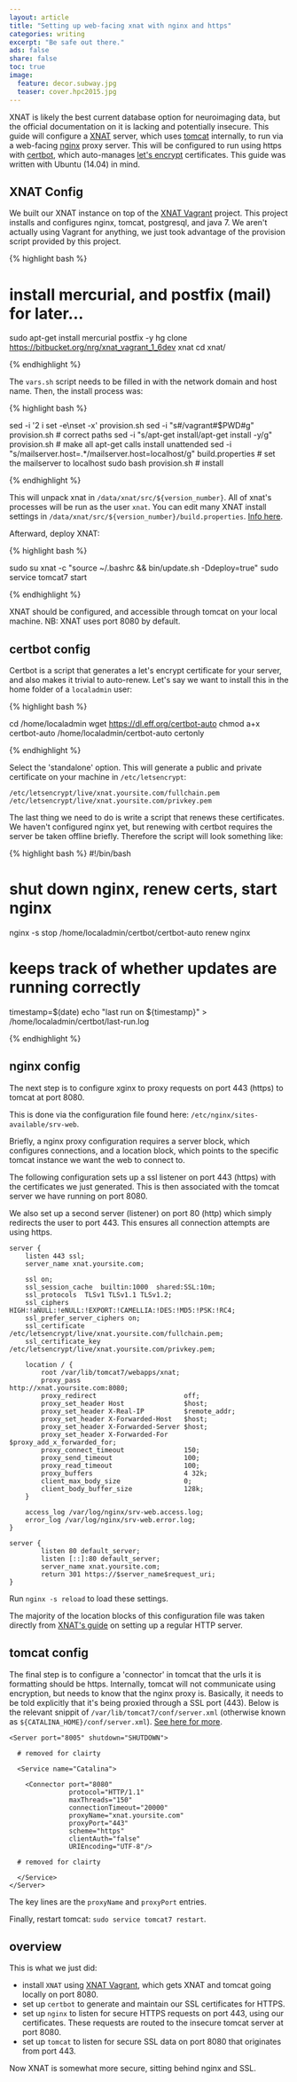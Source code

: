 ```yaml
---
layout: article
title: "Setting up web-facing xnat with nginx and https"
categories: writing
excerpt: "Be safe out there."
ads: false
share: false
toc: true
image:
  feature: decor.subway.jpg
  teaser: cover.hpc2015.jpg
---
```


XNAT is likely the best current database option for neuroimaging data, but the official documentation on it is lacking and potentially insecure. This guide will configure a [XNAT](https://www.xnat.org/) server, which uses [tomcat](http://tomcat.apache.org/) internally, to run via a web-facing [nginx](https://www.nginx.com/resources/wiki/#) proxy server. This will be configured to run using https with [certbot](https://certbot.eff.org/), which auto-manages [let's encrypt](https://letsencrypt.org/) certificates. This guide was written with Ubuntu (14.04) in mind.

XNAT Config
-----------

We built our XNAT instance on top of the [XNAT Vagrant](https://bitbucket.org/nrg/xnat_vagrant_1_6dev) project. This project installs and configures nginx, tomcat, postgresql, and java 7. We aren't actually using Vagrant for anything, we just took advantage of the provision script provided by this project.

{% highlight bash %}

# install mercurial, and postfix (mail) for later...
sudo apt-get install mercurial postfix -y
hg clone https://bitbucket.org/nrg/xnat_vagrant_1_6dev xnat
cd xnat/

{% endhighlight %}

The `vars.sh` script needs to be filled in with the network domain and host name. Then, the install process was:

{% highlight bash %}

sed -i '2 i set -e\nset -x' provision.sh
sed -i "s#/vagrant#$PWD#g" provision.sh # correct paths
sed -i "s/apt-get install/apt-get install -y/g" provision.sh # make all apt-get calls install unattended
sed -i "s/mailserver.host=.*/mailserver.host=localhost/g" build.properties # set the mailserver to localhost
sudo bash provision.sh # install

{% endhighlight %}

This will unpack xnat in `/data/xnat/src/${version_number}`. All of xnat's processes will be run as the user `xnat`. You can edit many XNAT install settings in `/data/xnat/src/${version_number}/build.properties`. [Info here](https://wiki.xnat.org/display/XNAT/Build+Properties).

Afterward, deploy XNAT:

{% highlight bash %}

sudo su xnat -c "source ~/.bashrc && bin/update.sh -Ddeploy=true"
sudo service tomcat7 start

{% endhighlight %}

XNAT should be configured, and accessible through tomcat on your local machine. NB: XNAT uses port 8080 by default.

certbot config
--------------

Certbot is a script that generates a let's encrypt certificate for your server, and also makes it trivial to auto-renew. Let's say we want to install this in the home folder of a `localadmin` user:

{% highlight bash %}

cd /home/localadmin
wget https://dl.eff.org/certbot-auto
chmod a+x certbot-auto
/home/localadmin/certbot-auto certonly

{% endhighlight %}

Select the 'standalone' option. This will generate a public and private certificate on your machine in `/etc/letsencrypt`:

```
/etc/letsencrypt/live/xnat.yoursite.com/fullchain.pem
/etc/letsencrypt/live/xnat.yoursite.com/privkey.pem
```

The last thing we need to do is write a script that renews these certificates. We haven't configured nginx yet, but renewing with certbot requires the server be taken offline briefly. Therefore the script will look something like:

{% highlight bash %}
#!/bin/bash

# shut down nginx, renew certs, start nginx
nginx -s stop
/home/localadmin/certbot/certbot-auto renew
nginx

# keeps track of whether updates are running correctly
timestamp=$(date)
echo "last run on ${timestamp}" > /home/localadmin/certbot/last-run.log

{% endhighlight %}

nginx config
------------

The next step is to configure xginx to proxy requests on port 443 (https) to tomcat at port 8080.

This is done via the configuration file found here: `/etc/nginx/sites-available/srv-web`.

Briefly, a nginx proxy configuration requires a server block, which configures connections, and a location block, which points to the specific tomcat instance we want the web to connect to.

The following configuration sets up a ssl listener on port 443 (https) with the certificates we just generated. This is then associated with the tomcat server we have running on port 8080.

We also set up a second server (listener) on port 80 (http) which simply redirects the user to port 443. This ensures all connection attempts are using https.

```
server {
    listen 443 ssl;
    server_name xnat.yoursite.com;

    ssl on;
    ssl_session_cache  builtin:1000  shared:SSL:10m;
    ssl_protocols  TLSv1 TLSv1.1 TLSv1.2;
    ssl_ciphers HIGH:!aNULL:!eNULL:!EXPORT:!CAMELLIA:!DES:!MD5:!PSK:!RC4;
    ssl_prefer_server_ciphers on;
    ssl_certificate /etc/letsencrypt/live/xnat.yoursite.com/fullchain.pem;
    ssl_certificate_key /etc/letsencrypt/live/xnat.yoursite.com/privkey.pem;

    location / {
        root /var/lib/tomcat7/webapps/xnat;
        proxy_pass                          http://xnat.yoursite.com:8080;
        proxy_redirect                      off;
        proxy_set_header Host               $host;
        proxy_set_header X-Real-IP          $remote_addr;
        proxy_set_header X-Forwarded-Host   $host;
        proxy_set_header X-Forwarded-Server $host;
        proxy_set_header X-Forwarded-For    $proxy_add_x_forwarded_for;
        proxy_connect_timeout               150;
        proxy_send_timeout                  100;
        proxy_read_timeout                  100;
        proxy_buffers                       4 32k;
        client_max_body_size                0;
        client_body_buffer_size             128k;
    }

    access_log /var/log/nginx/srv-web.access.log;
    error_log /var/log/nginx/srv-web.error.log;
}

server {
        listen 80 default_server;
        listen [::]:80 default_server;
        server_name xnat.yoursite.com;
        return 301 https://$server_name$request_uri;
}

```

Run `nginx -s reload` to load these settings.


The majority of the location blocks of this configuration file was taken directly from [XNAT's guide](https://wiki.xnat.org/display/XW2/Step+3+of+8+Configure+Tomcat+for+XNAT) on setting up a regular HTTP server.

tomcat config
-------------

The final step is to configure a 'connector' in tomcat that the urls it is formatting should be https. Internally, tomcat will not communicate using encryption, but needs to know that the nginx proxy is. Basically, it needs to be told explicitly that it's being proxied through a SSL port (443). Below is the relevant snippit of `/var/lib/tomcat7/conf/server.xml` (otherwise known as `${CATALINA_HOME}/conf/server.xml`). [See here for more](http://webapp.org.ua/sysadmin/setting-up-nginx-ssl-reverse-proxy-for-tomcat/).

```
<Server port="8005" shutdown="SHUTDOWN">

  # removed for clairty

  <Service name="Catalina">

    <Connector port="8080"
               protocol="HTTP/1.1"
               maxThreads="150"
               connectionTimeout="20000"
               proxyName="xnat.yoursite.com"
               proxyPort="443"
               scheme="https"
               clientAuth="false"
               URIEncoding="UTF-8"/>

  # removed for clairty

  </Service>
</Server>

```

The key lines are the `proxyName` and `proxyPort` entries.

Finally, restart tomcat: `sudo service tomcat7 restart`.

overview
--------

This is what we just did:

+ install `XNAT` using [XNAT Vagrant](https://bitbucket.org/nrg/xnat_vagrant_1_6dev), which gets XNAT and tomcat going locally on port 8080.
+ set up `certbot` to generate and maintain our SSL certificates for HTTPS.
+ set up `nginx` to listen for secure HTTPS requests on port 443, using our certificates. These requests are routed to the insecure tomcat server at port 8080.
+ set up `tomcat` to listen for secure SSL data on port 8080 that originates from port 443.

Now XNAT is somewhat more secure, sitting behind nginx and SSL.

